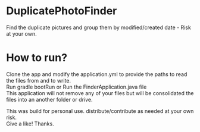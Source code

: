 # DuplicatePhotoFinder
Find the duplicate pictures and group them by modified/created date - Risk at your own. 
# How to run?
Clone the app and modify the application.yml to provide the paths to read the files from and to write.
<br>Run gradle bootRun or Run the FinderApplication.java file
<br>This application will not remove any of your files but will be consolidated the files into an another folder or drive.

This was build for personal use. distribute/contribute as needed at your own risk. 
<br>
Give a like! Thanks.
